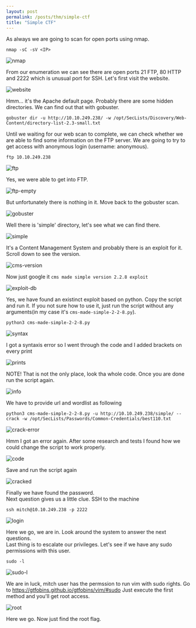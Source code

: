 ```yaml
---
layout: post
permalink: /posts/thm/simple-ctf
title: "Simple CTF"
---
```


As always we are going to scan for open ports using nmap.

```
nmap -sC -sV <IP>
```

![nmap](/assets/images/thm/simple-ctf/nmap.png)

From our enumeration we can see there are open ports 21 FTP, 80 HTTP and 2222 which is unusual port for SSH. Let's first visit the website.

![website](/assets/images/thm/simple-ctf/website.png)

Hmm... it's the Apache default page. Probably there are some hidden directories. We can find out that with gobuster.

```
gobuster dir -u http://10.10.249.238/ -w /opt/SecLists/Discovery/Web-Content/directory-list-2.3-small.txt
```

Until we waiting for our web scan to complete, we can check whether we are able to find some information on the FTP server. We are going to try to get access with anonymous login (username: anonymous).

```
ftp 10.10.249.238
```

![ftp](/assets/images/thm/simple-ctf/ftp.png)

Yes, we were able to get into FTP.

![ftp-empty](/assets/images/thm/simple-ctf/ftp-empty.png)

But unfortunately there is nothing in it. Move back to the gobuster scan.

![gobuster](/assets/images/thm/simple-ctf/gobuster.png)

Well there is 'simple' directory, let's see what we can find there.

![simple](/assets/images/thm/simple-ctf/simple.png)

It's a Content Management System and probably there is an exploit for it. Scroll down to see the version.

![cms-version](/assets/images/thm/simple-ctf/cms-version.png)

Now just google it `cms made simple version 2.2.8 exploit`

![exploit-db](/assets/images/thm/simple-ctf/exploit-db.png)

Yes, we have found an existinct exploit based on python. Copy the script and run it. If you not sure how to use it, just run the script without any arguments(in my case it's `cms-made-simple-2-2-8.py`). 

```
python3 cms-made-simple-2-2-8.py
```

![syntax](/assets/images/thm/simple-ctf/syntax.png)

I got a syntaxis error so I went through the code and I added brackets on every print

![prints](/assets/images/thm/simple-ctf/prints.png)

NOTE! That is not the only place, look tha whole code. Once you are done run the script again.

![info](/assets/images/thm/simple-ctf/info.png)

We have to provide url and wordlist as following

```
python3 cms-made-simple-2-2-8.py -u http://10.10.249.238/simple/ --crack -w /opt/SecLists/Passwords/Common-Credentials/best110.txt
```

![crack-error](/assets/images/thm/simple-ctf/crack-error.png)

Hmm I got an error again. After some research and tests I found how we could change the script to work properly.

![code](/assets/images/thm/simple-ctf/code.png)

Save and run the script again

![cracked](/assets/images/thm/simple-ctf/cracked.png)

Finally we have found the password. <br />
Next question gives us a little clue. SSH to the machine

```
ssh mitch@10.10.249.238 -p 2222
```

![login](/assets/images/thm/simple-ctf/login.png)

Here we go, we are in. Look around the system to answer the next questions. <br />
Last thing is to escalate our privileges. Let's see if we have any sudo permissions with this user.

```
sudo -l
```

![sudo-l](/assets/images/thm/simple-ctf/sudo-l.png)

We are in luck, mitch user has the permssion to run vim with sudo rights. Go to <https://gtfobins.github.io/gtfobins/vim/#sudo> Just execute the first method and you'll get root access.

![root](/assets/images/thm/simple-ctf/root.png)

Here we go. Now just find the root flag.
